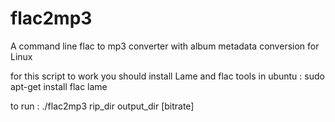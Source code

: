 flac2mp3
========

A command line flac to mp3 converter with album metadata conversion for Linux

for this script to work you should install Lame and flac tools 
in ubuntu :
sudo apt-get install flac lame

to run :
./flac2mp3 rip_dir output_dir [bitrate]


